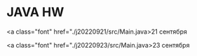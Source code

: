 <h1>JAVA HW</h1>

<a class="font" href="./j20220921/src/Main.java>21 сентября</a>

<a class="font" href="./j20220923/src/Main.java>23 сентября</a>

